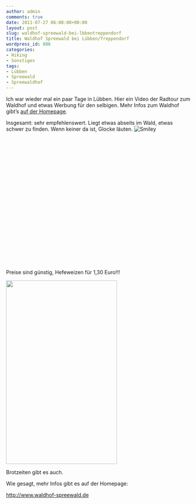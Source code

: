 ```yaml
---
author: admin
comments: true
date: 2011-07-27 06:00:00+00:00
layout: post
slug: waldhof-spreewald-bei-lbbentreppendorf
title: Waldhof Spreewald bei Lübben/Treppendorf
wordpress_id: 806
categories:
- Hiking
- Sonstiges
tags:
- Lübben
- Spreewald
- Spreewaldhof
---
```


<p>Ich war wieder mal ein paar Tage in Lübben. Hier ein Video der Radtour zum Waldhof und etwas Werbung für den selbigen. Mehr Infos zum Waldhof gibt’s <a href="http://www.waldhof-spreewald.de/Waldhof-Spreewald/Home.html" target="_blank">auf der Homepage</a>.</p> <p>Insgesamt: sehr empfehlenswert. Liegt etwas abseits im Wald, etwas schwer zu finden. Wenn keiner da ist, Glocke läuten. <img style="border-bottom-style: none; border-left-style: none; border-top-style: none; border-right-style: none" class="wlEmoticon wlEmoticon-smile" alt="Smiley" src="https://andydunkel.net/assets/uploads/2011/07/wlEmoticon-smile5.png"></p> <div style="padding-bottom: 0px; margin: 0px; padding-left: 0px; padding-right: 0px; display: inline; float: none; padding-top: 0px" id="scid:5737277B-5D6D-4f48-ABFC-DD9C333F4C5D:6b8794cb-1063-47cb-bb5f-30d8f0db108c" class="wlWriterEditableSmartContent"><div><object width="616" height="346"><param name="movie" value="http://www.youtube.com/v/-5NBqzAhj5w?hl=en&amp;hd=1"></param><embed src="http://www.youtube.com/v/-5NBqzAhj5w?hl=en&amp;hd=1" type="application/x-shockwave-flash" width="616" height="346"></embed></object></div></div> <p>Preise sind günstig, Hefeweizen für 1,30 Euro!!!</p> <p><img style="background-image: none; border-bottom: 0px; border-left: 0px; padding-left: 0px; padding-right: 0px; display: inline; border-top: 0px; border-right: 0px; padding-top: 0px" title="" border="0" alt="" src="https://andydunkel.net/assets/uploads/2011/07/image19.png" width="303" height="501"></p> <p>Brotzeiten gibt es auch. </p> <p>Wie gesagt, mehr Infos gibt es auf der Homepage:</p> <p><a href="http://www.waldhof-spreewald.de/">http://www.waldhof-spreewald.de</a></p>